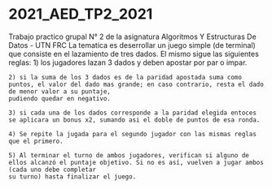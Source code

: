 # 2021_AED_TP2_2021
Trabajo practico grupal N° 2 de la asignatura Algoritmos Y Estructuras De Datos - UTN FRC
La tematica es deserrollar un juego simple (de terminal) que consiste en el lazamiento de tres dados. El mismo sigue las siguientes reglas:
    1) los jugadores lazan 3 dados y deben apostar por par o impar.

    2) si la suma de los 3 dados es de la paridad apostada suma como puntos, el valor del dado mas grande; en caso contrario, resta el dado de menor valor a su puntaje, 
    pudiendo quedar en negativo.

    3) si cada una de los dados corresponde a la paridad elegida entoces se aplicara un bonus x2, sumando asi el doble de puntos de esa ronda.

    4) Se repite la jugada para el segundo jugador con las mismas reglas que el primero.

    5) Al terminar el turno de ambos jugadores, verifican si alguno de ellos alcanzó el puntaje objetivo. Si no es así, vuelven a jugar ambos (cada uno debe completar 
    su turno) hasta finalizar el juego.

